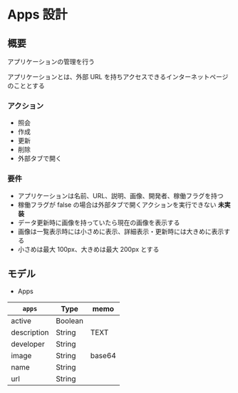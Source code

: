 # Apps 設計

## 概要

アプリケーションの管理を行う

アプリケーションとは、外部 URL を持ちアクセスできるインターネットページのこととする

### アクション

- 照会
- 作成
- 更新
- 削除
- 外部タブで開く

### 要件

- アプリケーションは名前、URL、説明、画像、開発者、稼働フラグを持つ
- 稼働フラグが false の場合は外部タブで開くアクションを実行できない **未実装**
- データ更新時に画像を持っていたら現在の画像を表示する
- 画像は一覧表示時には小さめに表示、詳細表示・更新時には大きめに表示する
- 小さめは最大 100px、大きめは最大 200px とする

## モデル

- Apps

| `apps`      | Type    | memo   |
| ----------- | ------- | ------ |
| active      | Boolean |        |
| description | String  | TEXT   |
| developer   | String  |        |
| image       | String  | base64 |
| name        | String  |        |
| url         | String  |        |
